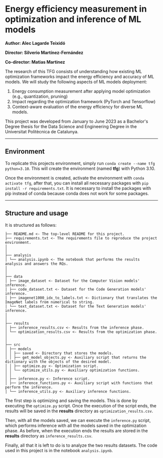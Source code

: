 # Energy efficiency measurement in optimization and inference of ML models

**Author: Alec Lagarde Teixidó**

**Director: Silverio Martínez-Fernández**

**Co-director: Matias Martinez**

The research of this TFG consists of understanding how existing ML optimization frameworks impact the energy efficiency 
and accuracy of ML models. We will study the following aspects of ML models deployment:

1. Energy consumption measurement after applying model optimization (e.g., quantization,
pruning)
2. Impact regarding the optimization framework (PyTorch and Tensorflow)
3. Context-aware evaluation of the energy efficiency for diverse ML models.

This project was developed from January to June 2023 as a Bachelor's Degree thesis for the Data Science and Engineering 
Degree in the Universitat Politècnica de Catalunya.

----------

## Environment
To replicate this projects environment, simply run ``conda create --name tfg python=3.10``. This will create the 
environment (named **tfg**) with Python 3.10.

Once the environment is created, activate the environment with ``conda activate tfg``, after that, you can install all 
necessary packages with ``pip install -r requirements.txt``. It is necessary to install the packages with pip instead of 
conda because conda does not work for some packages.

----------

## Structure and usage

It is structured as follows:

```
├── README.md <- The top-level README for this project.
├── requirements.txt <- The requirements file to reproduce the project environment.
│
│
├── analysis
│ └── analysis.ipynb <- The notebook that performs the results analysis and answers the RQs.
│
│
├── data
│ ├── image_dataset <- Dataset for the Computer Vision models' inference.
│ ├── code_dataset.txt <- Dataset for the Code Generation models' inference.
│ ├── imagenet1000_idx_to_labels.txt <- Dictionary that translates the ImageNet labels from numerical to string.
│ └── text_dataset.txt <- Dataset for the Text Generation models' inference.
│
│
├── results
│ ├── inference_results.csv <- Results from the inference phase.
│ └── optimization_results.csv <- Results from the optimization phase.
│
│
├── src
│ ├── models
│ │ ├── saved <- Directory that stores the models.
│ │ ├── get_model_objects.py <- Auxiliary script that returns the dictionary with the objects of the desired model.
│ │ ├── optimize.py <- Optimization script.
│ │ └── optimize_utils.py <- Auxiliary optimization functions.
│ │
│ ├── inference.py <- Inference script.
│ ├── inference_functions.py <- Auxiliary script with functions that perform the inference.
│ └── inference_utils.py <- Auxiliary inference functions.
```

The first step is optimizing and saving the models. This is done by executing the ``optimize.py`` script. Once the
execution of the script ends, the results will be saved in the **results** directory as ``optimization_results.csv``.

Then, with all the models saved, we can execute the ``inference.py`` script, which performs inference with all the 
models saved in the optimization phase. As before, when the execution ends the results are stored in the **results**
directory as ``inference_results.csv``.

Finally, all that it is left to do is to analyze the two results datasets. The code used in this project is in the 
notebook ``analysis.ipynb``.
